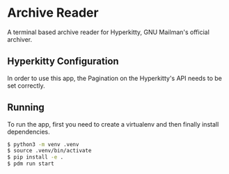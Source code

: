 Archive Reader
==============

A terminal based archive reader for Hyperkitty, GNU Mailman's official archiver.


Hyperkitty Configuration
------------------------

In order to use this app, the Pagination on the Hyperkitty's API needs to be set correctly.



Running
-------
To run the app, first you need to create a virtualenv and then finally install dependencies.

```bash
$ python3 -m venv .venv
$ source .venv/bin/activate
$ pip install -e .
$ pdm run start
```